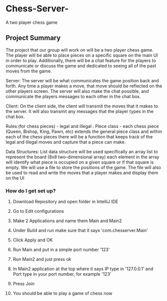 # Chess-Server-
A two player chess game

## Project Summary

The project that our group will work on will be a two player chess game. The player will be able to place pieces on a specific square on the main UI in order to play. 
Additionally, there will be a chat feature for the players to communicate or discuss the game and dedicated to seeing all of the past moves from the game. 

Server:
	The server will be what communicates the game position back and forth. Any time a player makes a move, that move should be reflected on the other players screen. The server will also make the chat possible, and communicate the players messages to each other in the chat box. 

Client:
	On the client side, the client will transmit the moves that it makes to the server. It will also transmit any messages that the player types in the chat box.


Rules (for chess pieces) - legal and illegal : 
      Piece class - each chess piece (Queen, Bishop, King, Pawn, etc) extends the general piece class and within each of the chess pieces there will be a function that keeps track of the legal and illegal moves and capture that a piece can make. 

Data Structures:
	List data structure will be used specifically an array list to represent the board (8x8 two-dimensional array) each element in the array will identify what piece is occupied on a given square or if that square is empty. 
We will use a file to store the positions of the game. The file will also be used to read and write the moves that a player makes and display them on the UI 



### How do I get set up? ###

1. Download Repository and open folder in IntelliJ IDE 

2. Go to Edit configurations 

3. Make 2 Applications and name them Main and Main2

4. Under Build and run make sure that it says 'com.chesserver.Main' 

5. Click Apply and OK 

6. Run Main and put in a simple port number '123'

7. Run Main2 and just press ok 

8. In Main2 application at the top where it says IP type in '127.0.0.1' and Port type in your port number, for example '123'

9. Press Join 

10. You should be able to play a game of chess now 
